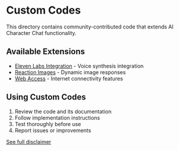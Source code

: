 # Custom Codes

This directory contains community-contributed code that extends AI Character Chat functionality.

## Available Extensions
- [Eleven Labs Integration](eleven-labs/) - Voice synthesis integration
- [Reaction Images](reaction-images/) - Dynamic image responses
- [Web Access](web-access/) - Internet connectivity features

## Using Custom Codes
1. Review the code and its documentation
2. Follow implementation instructions
3. Test thoroughly before use
4. Report issues or improvements

[See full disclaimer](../DISCLAIMER.md)